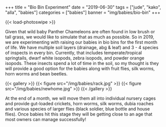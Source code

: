 +++
title = "Bio Bin Experiment"
date = "2019-06-30"
tags = ["jude", "kako", "alla", "babies"]
categories = ["babies"]
banner = "img/babies/bio-bin"
+++
  
{{< load-photoswipe >}}

Given that wild baby Panther Chameleons are often found in low brush or tall grass, we would like to simulate that as much as possible. So in 2019, we are experimenting with raising our babies in bio bins for the first month of life. We have multiple soil layers (drainage, abg & leaf) and 3 - 4 species of inspects in every bin. Currently, that includes temperate/tropical springtails, dwarf white isopods, zebra isopods, and powder orange isopods. These insects spend a lot of time in the soil, so my thought is they will provide a good option for the babies along with fruit flies, silk worms, horn worms and bean beetles.

{{< gallery >}}
  {{< figure src="/img/babies/rack.jpg" >}}
  {{< figure src="/img/babies/newhome.jpg" >}}
{{< /gallery >}}


At the end of a month, we will move them all into individual nursery cages and provide gut-loaded crickets, horn worms, silk worms, dubia roaches and various species of larger flies (black soldier, blue bottle and house flies). Once babies hit this stage they will be getting close to an age that most owners can manage successfully!